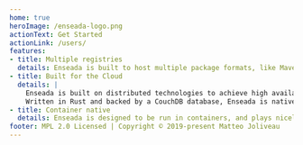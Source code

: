 ```yaml
---
home: true
heroImage: /enseada-logo.png
actionText: Get Started
actionLink: /users/
features:
- title: Multiple registries
  details: Enseada is built to host multiple package formats, like Maven and NPM packages, Docker images and Ruby gems.
- title: Built for the Cloud
  details: |
    Enseada is built on distributed technologies to achieve high availability and easy horizontal scaling.
    Written in Rust and backed by a CouchDB database, Enseada is natively distributed and fault-tolerant, reaching high degrees of reliability and security. The storage engine is compatible with many object storage providers to efficiently store your packages in the Cloud.
- title: Container native
  details: Enseada is designed to be run in containers, and plays nicely with orchestration tools such as Kubernetes and Swarm.
footer: MPL 2.0 Licensed | Copyright © 2019-present Matteo Joliveau
---
```

